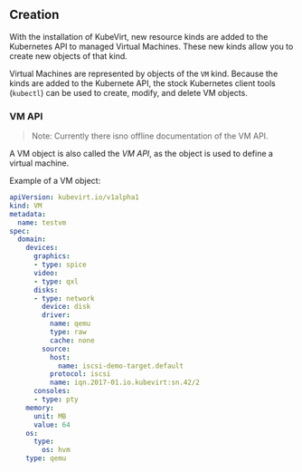 ## Creation

With the installation of KubeVirt, new resource kinds are added to the Kubernetes API to managed Virtual Machines. These new kinds allow you to create new objects of that kind.

Virtual Machines are represented by objects of the `VM` kind. Because the kinds are added to the Kubernete API, the stock Kubernetes client tools \(`kubectl`\) can be used to create, modify, and delete VM objects.

### VM API

> Note: Currently there isno offline documentation of the VM API.

A VM object is also called the _VM API_, as the object is used to define a virtual machine.

Example of a VM object:

```yaml
apiVersion: kubevirt.io/v1alpha1
kind: VM
metadata:
  name: testvm
spec:
  domain:
    devices:
      graphics:
      - type: spice
      video:
      - type: qxl
      disks:
      - type: network
        device: disk
        driver:
          name: qemu
          type: raw
          cache: none
        source:
          host:
            name: iscsi-demo-target.default
          protocol: iscsi
          name: iqn.2017-01.io.kubevirt:sn.42/2
      consoles:
      - type: pty
    memory:
      unit: MB
      value: 64
    os:
      type:
        os: hvm
    type: qemu
```



